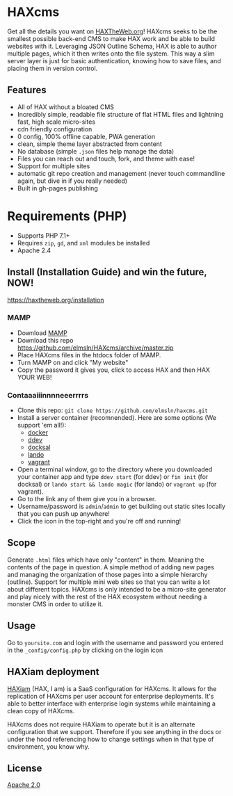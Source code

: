 # HAXcms
Get all the details you want on [HAXTheWeb.org](https://haxtheweb.org/haxcms-1)!
HAXcms seeks to be the smallest possible back-end CMS to make HAX work and be able to build websites with it. Leveraging JSON Outline Schema, HAX is able to author multiple pages, which it then writes onto the file system. This way a slim server layer is just for basic authentication, knowing how to save files, and placing them in version control.

## Features
- All of HAX without a bloated CMS
- Incredibly simple, readable file structure of flat HTML files and lightning fast, high scale micro-sites
- cdn friendly configuration
- 0 config, 100% offline capable, PWA generation
- clean, simple theme layer abstracted from content
- No database (simple `.json` files help manage the data)
- Files you can reach out and touch, fork, and theme with ease!
- Support for multiple sites
- automatic git repo creation and management (never touch commandline again, but dive in if you really needed)
- Built in gh-pages publishing

# Requirements (PHP)
- Supports PHP 7.1+
- Requires `zip`, `gd`, and `xml` modules be installed
- Apache 2.4
## Install (Installation Guide) and win the future, NOW!
https://haxtheweb.org/installation
### MAMP
- Download [MAMP](https://www.mamp.info/)
- Download this repo https://github.com/elmsln/HAXcms/archive/master.zip
- Place HAXcms files in the htdocs folder of MAMP.
- Turn MAMP on and click "My website"
- Copy the password it gives you, click to access HAX and then HAX YOUR WEB!
### Contaaaiiinnnneeerrrrs
- Clone this repo: `git clone https://github.com/elmsln/haxcms.git`
- Install a server container (recomnended). Here are some options (We support 'em all!):  
  - [docker](https://store.docker.com/search?type=edition&offering=community)
  - [ddev](https://ddev.readthedocs.io/en/latest/#installation)
  - [docksal](https://docksal.io/installation/)
  - [lando](https://docs.devwithlando.io/installation/installing.html)
  - [vagrant](https://www.vagrantup.com/downloads.html)
- Open a terminal window, go to the directory where you downloaded your container app and type `ddev start` (for ddev) or `fin init` (for docksal) or `lando start && lando magic` (for lando) or `vagrant up` (for vagrant).
- Go to the link any of them give you in a browser.
- Username/password is `admin`/`admin` to get building out static sites locally that you can push up anywhere!
- Click the icon in the top-right and you're off and running!
## Scope
Generate `.html` files which have only "content" in them. Meaning the contents of the page in question. A simple method of adding new pages and managing the organization of those pages into a simple hierarchy (outline). Support for multiple mini web sites so that you can write a lot about different topics. HAXcms is only intended to be a micro-site generator and play nicely with the rest of the HAX ecosystem without needing a monster CMS in order to utilize it.

## Usage
Go to `yoursite.com` and login with the username and password you entered in the `_config/config.php` by clicking on the login icon

## HAXiam deployment
[HAXiam](https://github.com/elmsln/HAXiam) (HAX, I am) is a SaaS configuration for HAXcms.
It allows for the replication of HAXcms per user account for enterprise deployments. It's 
able to better interface with enterprise login systems while maintaining a clean copy of HAXcms.

HAXcms does not require HAXiam to operate but it is an alternate configuration that we support. 
Therefore if you see anything in the docs or under the hood referencing how to change settings 
when in that type of environment, you know why.
## License
[Apache 2.0](LICENSE.md)

